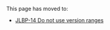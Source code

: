 This page has moved to:

- [JLBP-14 Do not use version ranges](https://googlecloudplatform.github.io/cloud-opensource-java/JLBP-14.html)

